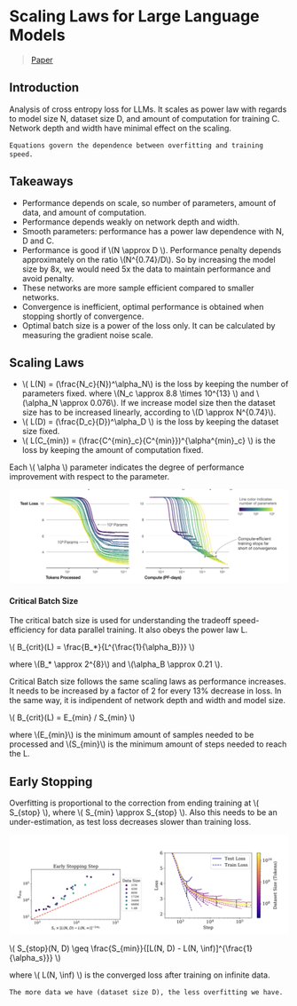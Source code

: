 # Scaling Laws for Large Language Models

> [Paper](https://arxiv.org/abs/2001.08361)

## Introduction

Analysis of cross entropy loss for LLMs. It scales as power law with regards to model size N, dataset size D, and amount of computation for training C. 
Network depth and width have minimal effect on the scaling. 

``` admonish note
Equations govern the dependence between overfitting and training speed. 
```

## Takeaways

- Performance depends on scale, so number of parameters, amount of data, and amount of computation.
- Performance depends weakly on network depth and width. 
- Smooth parameters: performance has a power law dependence with N, D and C.
- Performance is good if \\(N \approx D \\). Performance penalty depends approximately on the ratio \\(N^{0.74}/D\\). So by increasing the model size by 8x, we would need 5x the data to maintain performance and avoid penalty. 
- These networks are more sample efficient compared to smaller networks. 
- Convergence is inefficient, optimal performance is obtained when stopping shortly of convergence. 
- Optimal batch size is a power of the loss only. It can be calculated by measuring the gradient noise scale.

## Scaling Laws

- \\( L(N) = (\frac{N_c}{N})^\alpha_N\\) is the loss by keeping the number of parameters fixed.
    where \\(N_c \approx 8.8 \times 10^{13} \\) and \\(\alpha_N \approx 0.076\\). 
    If we increase model size then the dataset size has to be increased linearly, according to \\(D \approx N^{0.74}\\).
- \\( L(D) = (\frac{D_c}{D})^\alpha_D \\) is the loss by keeping the dataset size fixed.
- \\( L(C_{min}) = (\frac{C^{min}_c}{C^{min}})^{\alpha^{min}_c} \\) is the loss by keeping the amount of computation fixed.

Each \\( \alpha \\) parameter indicates the degree of performance improvement with respect to the parameter. 

![Scaling Laws](./imgs/scaling_laws_1.png)

#### Critical Batch Size

The critical batch size is used for understanding the tradeoff speed-efficiency for data parallel training. 
It also obeys the power law L. 

\\( B_{crit}(L) = \frac{B_*}{L^{\frac{1}{\alpha_B}}} \\)

where \\(B_* \approx 2^{8}\\) and \\(\alpha_B \approx 0.21 \\).

Critical Batch size follows the same scaling laws as performance increases. It needs to be increased by a factor of 2 for every 13% decrease in loss. In the same way, it is indipendent of network depth and width and model size.

\\( B_{crit}(L) = E_{min} / S_{min} \\)

where \\(E_{min}\\) is the minimum amount of samples needed to be processed and  \\(S_{min}\\) is the minimum amount of steps needed to reach the L. 

## Early Stopping

Overfitting is proportional to the correction from ending training at \\( S_{stop} \\), where \\( S_{min} \approx S_{stop} \\). Also this needs to be an under-estimation, as test loss decreases slower than training loss.

![Early Stopping](./imgs/scaling_laws_2.png)

\\( S_{stop}(N, D) \geq \frac{S_{min}}{[L(N, D) - L(N, \inf)]^{\frac{1}{\alpha_s}}} \\)

where \\( L(N, \inf) \\) is the converged loss after training on infinite data. 

``` admonish note
The more data we have (dataset size D), the less overfitting we have.
```